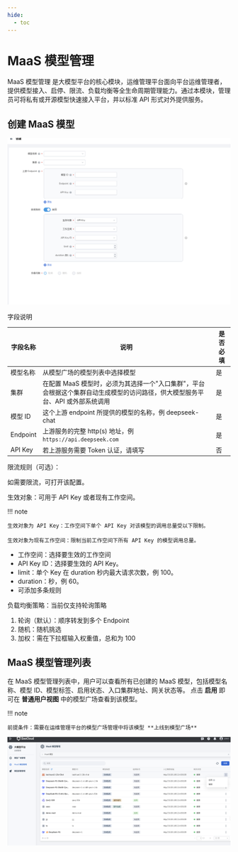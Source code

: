 ```yaml
---
hide:
  - toc
---
```


# MaaS 模型管理

MaaS 模型管理 是大模型平台的核心模块，运维管理平台面向平台运维管理者，提供模型接入、启停、限流、负载均衡等全生命周期管理能力。通过本模块，管理员可将私有或开源模型快速接入平台，并以标准 API 形式对外提供服务。

## 创建 MaaS 模型

![MaaS模型创建列表](images/maascreate.png)

字段说明

| 字段名称 | 说明 | 是否必填 |
| ------ | ---- | ------- |
| 模型名称 | 从模型广场的模型列表中选择模型 | 是 |
| 集群 | 在配置 MaaS 模型时，必须为其选择一个"入口集群"，平台会根据这个集群自动生成模型的访问路径，供大模型服务平台、API 或外部系统调用 | 是 |
| 模型 ID | 这个上游 endpoint 所提供的模型的名称，例 deepseek-chat | 是 |
| Endpoint | 上游服务的完整 http(s) 地址，例 `https://api.deepseek.com` | 是 |
| API Key | 若上游服务需要 Token 认证，请填写 | 否 |

限流规则（可选）：

如需要限流，可打开该配置。

生效对象：可用于 API Key 或者现有工作空间。

!!! note

    生效对象为 API Key：工作空间下单个 API Key 对该模型的调用总量受以下限制。

    生效对象为现有工作空间：限制当前工作空间下所有 API Key 的模型调用总量。

- 工作空间：选择要生效的工作空间
- API Key ID：选择要生效的 API Key。
- limit：单个 Key 在 duration 秒内最大请求次数，例 100。
- duration：秒，例 60。
- 可添加多条规则

负载均衡策略：当前仅支持轮询策略

1. 轮询（默认）：顺序转发到多个 Endpoint
2. 随机：随机挑选
3. 加权：需在下拉框输入权重值，总和为 100

## MaaS 模型管理列表

在 MaaS 模型管理列表中，用户可以查看所有已创建的 MaaS 模型，包括模型名称、模型 ID、模型标签、启用状态、入口集群地址、网关状态等。
点击 **启用** 即可在 **普通用户视图** 中的模型广场查看到该模型。

!!! note

    前提条件：需要在运维管理平台的模型广场管理中将该模型 **上线到模型广场**

![MaaS模型管理列表](images/maaslist.png)
